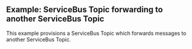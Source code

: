 ## Example: ServiceBus Topic forwarding to another ServiceBus Topic

This example provisions a ServiceBus Topic which forwards messages to another ServiceBus Topic.
